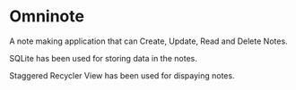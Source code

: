 # Omninote

A note making application that can Create, Update, Read and Delete Notes.

SQLite has been used for storing data in the notes.

Staggered Recycler View has been used for dispaying notes.
